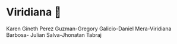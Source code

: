 # Viridiana :bear:
Karen Gineth Perez Guzman-Gregory Galicio-Daniel Mera-Viridiana Barbosa- Julian Salva-Jhonatan Tabraj 
